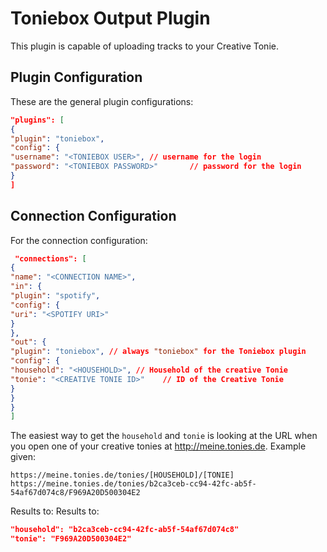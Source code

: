 # Toniebox Output Plugin

This plugin is capable of uploading tracks to your Creative Tonie.

## Plugin Configuration

These are the general plugin configurations:

```json
"plugins": [
{
"plugin": "toniebox",
"config": {
"username": "<TONIEBOX USER>", // username for the login
"password": "<TONIEBOX PASSWORD>"       // password for the login
}
]
``` 

## Connection Configuration

For the connection configuration:

```json
 "connections": [
{
"name": "<CONNECTION NAME>",
"in": {
"plugin": "spotify",
"config": {
"uri": "<SPOTIFY URI>"
}
},
"out": {
"plugin": "toniebox", // always "toniebox" for the Toniebox plugin
"config": {
"household": "<HOUSEHOLD>", // Household of the creative Tonie
"tonie": "<CREATIVE TONIE ID>"    // ID of the Creative Tonie
}
}
}
]
```

The easiest way to get the `household` and `tonie` is looking at the URL when you open one of your creative tonies
at http://meine.tonies.de. Example given:

```text
https://meine.tonies.de/tonies/[HOUSEHOLD]/[TONIE]
https://meine.tonies.de/tonies/b2ca3ceb-cc94-42fc-ab5f-54af67d074c8/F969A20D500304E2
```

Results to:
Results to:

```json
"household": "b2ca3ceb-cc94-42fc-ab5f-54af67d074c8"
"tonie": "F969A20D500304E2"
```
